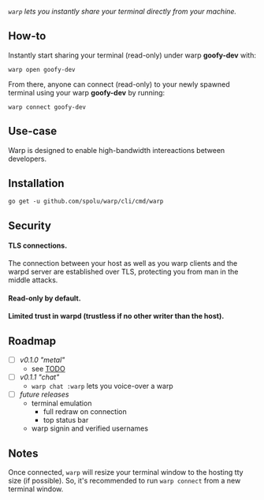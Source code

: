 *`warp` lets you instantly share your terminal directly from your machine.*

## How-to

Instantly start sharing your terminal (read-only) under warp **goofy-dev**
with:

```
warp open goofy-dev
```

From there, anyone can connect (read-only) to your newly spawned terminal using
your warp **goofy-dev** by running:

```
warp connect goofy-dev
```

## Use-case

Warp is designed to enable high-bandwidth intereactions between developers.

## Installation

```
go get -u github.com/spolu/warp/cli/cmd/warp
```

## Security

#### TLS connections.

The connection between your host as well as you warp clients and the warpd
server are established over TLS, protecting you from man in the middle attacks.

#### Read-only by default.

#### Limited trust in warpd (trustless if no other writer than the host).

## Roadmap

- [ ] *v0.1.0 "metal"*
  - see [TODO](TODO)
- [ ] *v0.1.1 "chat"*
  - `warp chat :warp` lets you voice-over a warp
- [ ] *future releases*
  - terminal emulation
    - full redraw on connection
    - top status bar
  - warp signin and verified usernames

## Notes

Once connected, `warp` will resize your terminal window to the hosting tty size
(if possible). So, it's recommended to run `warp connect` from a new terminal
window.  


